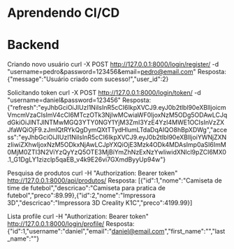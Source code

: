 # Aprendendo CI/CD

# Backend
Criando novo usuário
curl -X POST http://127.0.0.1:8000/login/register/ -d "username=pedro&password=123456&email=pedro@email.com"
Resposta: {"message":"Usuário criado com sucesso!","user_id":2}

Solicitando token
curl -X POST http://127.0.0.1:8000/login/token/ -d "username=daniel&password=123456"
Resposta: {"refresh":"eyJhbGciOiJIUzI1NiIsInR5cCI6IkpXVCJ9.eyJ0b2tlbl90eXBlIjoicmVmcmVzaCIsImV4cCI6MTczOTk3NjIwMCwiaWF0IjoxNzM5ODg5ODAwLCJqdGkiOiJlNTJlNTMwMGQ3YTY0NGY1YjM3ZmI3YzE4YzI4MWE1OCIsInVzZXJfaWQiOjF9.zJmlQtRYkQgDymQXtTTydHlumLTdaDqAIQO8hBpXDWg","access":"eyJhbGciOiJIUzI1NiIsInR5cCI6IkpXVCJ9.eyJ0b2tlbl90eXBlIjoiYWNjZXNzIiwiZXhwIjoxNzM5ODkxNjAwLCJpYXQiOjE3Mzk4ODk4MDAsImp0aSI6ImM0MjM0ZTI3N2ViYzQyYzQ5OTE3MjBiYmZhNzExNzYwIiwidXNlcl9pZCI6MX0.1_G1DgLY1zizclp5qaEB_v4k9E26vi7GXmdByyUp94w"}

Pesquisa de produtos
curl -H "Authorization: Bearer token" http://127.0.0.1:8000/api/produtos/
Resposta: [{"id":1,"nome":"Camiseta de time de futebol","descricao":"Camiseta para pratica de futebol","preco":89.99},{"id":2,"nome":"Impressora 3D","descricao":"Impressora 3D Creality K1C","preco":4199.99}]

Lista profile
curl -H "Authorization: Bearer token" http://127.0.0.1:8000/login/profile/
Resposta: {"id":1,"username":"daniel","email":"daniel@email.com","first_name":"","last_name":""}